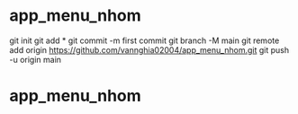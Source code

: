 # app_menu_nhom
git
init
git
add
*
git
commit
-m
first commit
git
branch
-M
main
git
remote
add
origin
https://github.com/vannghia02004/app_menu_nhom.git
git
push
-u
origin
main
# app_menu_nhom
